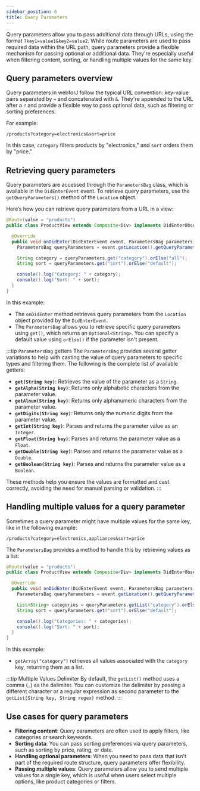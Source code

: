 ```yaml
---
sidebar_position: 6  
title: Query Parameters
---
```


Query parameters allow you to pass additional data through URLs, using the format `?key1=value1&key2=value2`. While route parameters are used to pass required data within the URL path, query parameters provide a flexible mechanism for passing optional or additional data. They're especially useful when filtering content, sorting, or handling multiple values for the same key.

## Query parameters overview

Query parameters in webforJ follow the typical URL convention: key-value pairs separated by `=` and concatenated with `&`. They're appended to the URL after a `?` and provide a flexible way to pass optional data, such as filtering or sorting preferences.

For example:

```
/products?category=electronics&sort=price
```

In this case, `category` filters products by "electronics," and `sort` orders them by "price."

## Retrieving query parameters

Query parameters are accessed through the `ParametersBag` class, which is available in the `DidEnterEvent` event. To retrieve query parameters, use the `getQueryParameters()` method of the `Location` object.

Here’s how you can retrieve query parameters from a URL in a view:

```java
@Route(value = "products")
public class ProductView extends Composite<Div> implements DidEnterObserver {

  @Override
  public void onDidEnter(DidEnterEvent event, ParametersBag parameters) {
    ParametersBag queryParameters = event.getLocation().getQueryParameters();

    String category = queryParameters.get("category").orElse("all");
    String sort = queryParameters.get("sort").orElse("default");

    console().log("Category: " + category);
    console().log("Sort: " + sort);
  }
}
```

In this example:
- The `onDidEnter` method retrieves query parameters from the `Location` object provided by the `DidEnterEvent`.
- The `ParametersBag` allows you to retrieve specific query parameters using `get()`, which returns an `Optional<String>`. You can specify a default value using `orElse()` if the parameter isn't present.

:::tip `ParametersBag` getters
The `ParametersBag` provides several getter variations to help with casting the value of query parameters to specific types and filtering them. The following is the complete list of available getters:

- **`get(String key)`**: Retrieves the value of the parameter as a `String`.
- **`getAlpha(String key)`**: Returns only alphabetic characters from the parameter value.
- **`getAlnum(String key)`**: Returns only alphanumeric characters from the parameter value.
- **`getDigits(String key)`**: Returns only the numeric digits from the parameter value.
- **`getInt(String key)`**: Parses and returns the parameter value as an `Integer`.
- **`getFloat(String key)`**: Parses and returns the parameter value as a `Float`.
- **`getDouble(String key)`**: Parses and returns the parameter value as a `Double`.
- **`getBoolean(String key)`**: Parses and returns the parameter value as a `Boolean`.

These methods help you ensure the values are formatted and cast correctly, avoiding the need for manual parsing or validation.
:::

## Handling multiple values for a query parameter

Sometimes a query parameter might have multiple values for the same key, like in the following example:

```
/products?category=electronics,appliances&sort=price
```

The `ParametersBag` provides a method to handle this by retrieving values as a list:

```java
@Route(value = "products")
public class ProductView extends Composite<Div> implements DidEnterObserver {

  @Override
  public void onDidEnter(DidEnterEvent event, ParametersBag parameters) {
    ParametersBag queryParameters = event.getLocation().getQueryParameters();

    List<String> categories = queryParameters.getList("category").orElse(List.of("all"));
    String sort = queryParameters.get("sort").orElse("default");

    console().log("Categories: " + categories);
    console().log("Sort: " + sort);
  }
}
```

In this example:
- `getArray("category")` retrieves all values associated with the `category` key, returning them as a list.

:::tip Multiple Values Delimiter
By default, the `getList()` method uses a comma (`,`) as the delimiter. You can customize the delimiter by passing a different character or a regular expression as second parameter to the `getList(String key, String regex)` method.
:::

## Use cases for query parameters

- **Filtering content**: Query parameters are often used to apply filters, like categories or search keywords.
- **Sorting data**: You can pass sorting preferences via query parameters, such as sorting by price, rating, or date.
- **Handling optional parameters**: When you need to pass data that isn't part of the required route structure, query parameters offer flexibility.
- **Passing multiple values**: Query parameters allow you to send multiple values for a single key, which is useful when users select multiple options, like product categories or filters.